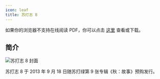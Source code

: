 ```yaml
---
icon: leaf
title: 苏打志 8
---
```


<PDF url="/pdf/sodazine8.pdf" />

如果你的浏览器不支持在线阅读 PDF，你可以点击 [这里](/pdf/sodazine8.pdf) 查看或下载。

## 简介

![苏打志 8 封面](https://picbed-1300227887.cos.ap-shanghai.myqcloud.com/sodaguide/resources/sodazine/8.jpg)

苏打志 8 于 2013 年 9 月 18 日随苏打绿第 9 张专辑《秋：故事》预购发行。
